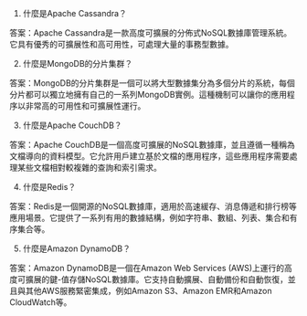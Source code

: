 

1. 什麼是Apache Cassandra？

答案：Apache Cassandra是一款高度可擴展的分佈式NoSQL數據庫管理系統。它具有優秀的可擴展性和高可用性，可處理大量的事務型數據。

2. 什麼是MongoDB的分片集群？

答案：MongoDB的分片集群是一個可以將大型數據集分為多個分片的系統，每個分片都可以獨立地擁有自己的一系列MongoDB實例。這種機制可以讓你的應用程序以非常高的可用性和可擴展性運行。

3. 什麼是Apache CouchDB？

答案：Apache CouchDB是一個高度可擴展的NoSQL數據庫，並且遵循一種稱為文檔導向的資料模型。它允許用戶建立基於文檔的應用程序，這些應用程序需要處理某些文檔相對較複雜的查詢和索引需求。

4. 什麼是Redis？

答案：Redis是一個開源的NoSQL數據庫，適用於高速緩存、消息傳遞和排行榜等應用場景。它提供了一系列有用的數據結構，例如字符串、數組、列表、集合和有序集合等。

5. 什麼是Amazon DynamoDB？

答案：Amazon DynamoDB是一個在Amazon Web Services (AWS)上運行的高度可擴展的鍵-值存儲NoSQL數據庫。它支持自動擴展、自動備份和自動恢復，並且與其他AWS服務緊密集成，例如Amazon S3、Amazon EMR和Amazon CloudWatch等。
